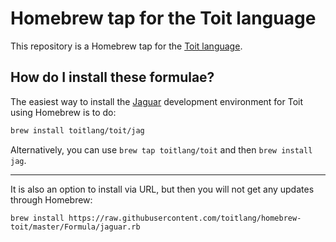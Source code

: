 # Homebrew tap for the Toit language

This repository is a Homebrew tap for the [Toit language](https://toitlang.org).

## How do I install these formulae?

The easiest way to install the [Jaguar](https://github.com/toitlang/jaguar) development
environment for Toit using Homebrew is to do:

``` sh
brew install toitlang/toit/jag
```

Alternatively, you can use `brew tap toitlang/toit` and then `brew install jag`.

----

It is also an option to install via URL, but then you will not get any updates through Homebrew:

```
brew install https://raw.githubusercontent.com/toitlang/homebrew-toit/master/Formula/jaguar.rb
```
